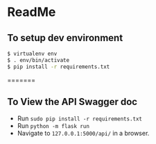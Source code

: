 # ReadMe

## To setup dev environment

```sh
$ virtualenv env
$ . env/bin/activate
$ pip install -r requirements.txt
```
=======

## To View the API Swagger doc

* Run `sudo pip install -r requirements.txt`
* Run `python -m flask run`
* Navigate to `127.0.0.1:5000/api/` in a browser.
